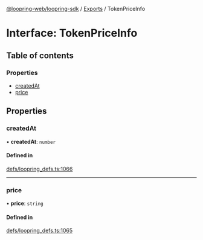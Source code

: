 [@loopring-web/loopring-sdk](../README.md) / [Exports](../modules.md) / TokenPriceInfo

# Interface: TokenPriceInfo

## Table of contents

### Properties

- [createdAt](TokenPriceInfo.md#createdat)
- [price](TokenPriceInfo.md#price)

## Properties

### createdAt

• **createdAt**: `number`

#### Defined in

[defs/loopring_defs.ts:1066](https://github.com/Loopring/loopring_sdk/blob/fd60be9/src/defs/loopring_defs.ts#L1066)

___

### price

• **price**: `string`

#### Defined in

[defs/loopring_defs.ts:1065](https://github.com/Loopring/loopring_sdk/blob/fd60be9/src/defs/loopring_defs.ts#L1065)
